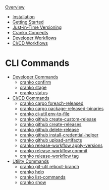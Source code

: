 [Overview](index.md)

- [Installation](installation/index.md)
- [Getting Started](getting-started/index.md)
- [Just-in-Time Versioning](jit-versioning/index.md)
- [Cranko Concepts](concepts/index.md)
- [Developer Workflows](workflows-dev/index.md)
- [CI/CD Workflows](workflows-cicd/index.md)

# CLI Commands

- [Developer Commands]()
  - [cranko confirm](commands/dev/confirm.md)
  - [cranko stage](commands/dev/stage.md)
  - [cranko status](commands/dev/status.md)
- [CI/CD Commands]()
  - [cranko cargo foreach-released](commands/cicd/cargo-foreach-released.md)
  - [cranko cargo package-released-binaries](commands/cicd/cargo-package-released-binaries.md)
  - [cranko ci-util env-to-file](commands/cicd/ci-util-env-to-file.md)
  - [cranko github create-custom-release](commands/cicd/github-create-custom-release.md)
  - [cranko github create-releases](commands/cicd/github-create-releases.md)
  - [cranko github delete-release](commands/cicd/github-delete-release.md)
  - [cranko github install-credential-helper](commands/cicd/github-install-credential-helper.md)
  - [cranko github upload-artifacts](commands/cicd/github-upload-artifacts.md)
  - [cranko release-workflow apply-versions](commands/cicd/release-workflow-apply-versions.md)
  - [cranko release-workflow commit](commands/cicd/release-workflow-commit.md)
  - [cranko release-workflow tag](commands/cicd/release-workflow-tag.md)
- [Utility Commands]()
  - [cranko git-util reboot-branch](commands/util/git-util-reboot-branch.md)
  - [cranko help](commands/util/help.md)
  - [cranko list-commands](commands/util/list-commands.md)
  - [cranko show](commands/util/show.md)
